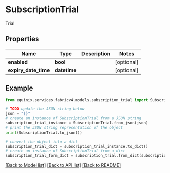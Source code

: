 # SubscriptionTrial

Trial

## Properties

Name | Type | Description | Notes
------------ | ------------- | ------------- | -------------
**enabled** | **bool** |  | [optional] 
**expiry_date_time** | **datetime** |  | [optional] 

## Example

```python
from equinix.services.fabricv4.models.subscription_trial import SubscriptionTrial

# TODO update the JSON string below
json = "{}"
# create an instance of SubscriptionTrial from a JSON string
subscription_trial_instance = SubscriptionTrial.from_json(json)
# print the JSON string representation of the object
print(SubscriptionTrial.to_json())

# convert the object into a dict
subscription_trial_dict = subscription_trial_instance.to_dict()
# create an instance of SubscriptionTrial from a dict
subscription_trial_form_dict = subscription_trial.from_dict(subscription_trial_dict)
```
[[Back to Model list]](../README.md#documentation-for-models) [[Back to API list]](../README.md#documentation-for-api-endpoints) [[Back to README]](../README.md)


